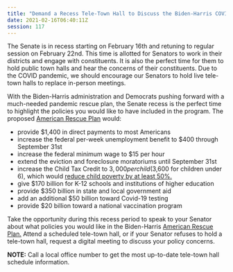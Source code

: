 ```yaml
---
title: "Demand a Recess Tele-Town Hall to Discuss the Biden-Harris COVID Plan"
date: 2021-02-16T06:40:11Z
session: 117
---
```

The Senate is in recess starting on February 16th and retuning to regular session on February 22nd. This time is allotted for Senators to work in their districts and engage with constituents. It is also the perfect time for them to hold public town halls and hear the concerns of their constituents. Due to the COVID pandemic, we should encourage our Senators to hold live tele-town halls to replace in-person meetings. 

With the Biden-Harris administration and Democrats pushing forward with a much-needed pandemic rescue plan, the Senate recess is the perfect time to highlight the policies you would like to have included in the program. The proposed [American Rescue Plan](https://www.washingtonpost.com/us-policy/2021/01/14/biden-stimulus-covid-relief/) would: 

- provide $1,400 in direct payments to most Americans
- increase the federal per-week unemployment benefit to $400 through September 31st
- increase the federal minimum wage to $15 per hour
- extend the eviction and foreclosure moratoriums until September 31st
- increase the Child Tax Credit to $3,000 per child ($3,600 for children under 6), which would [reduce child poverty by at least 50%.](https://www.cnbc.com/2021/01/23/how-bidens-covid-relief-plan-may-reduce-child-poverty.html)
- give $170 billion for K-12 schools and institutions of higher education
- provide $350 billion in state and local government aid
- add an additional $50 billion toward Covid-19 testing
- provide $20 billion toward a national vaccination program

Take the opportunity during this recess period to speak to your Senator about what policies you would like in the Biden-Harris [American Rescue Plan.]( https://www.whitehouse.gov/briefing-room/legislation/2021/01/20/president-biden-announces-american-rescue-plan/) Attend a scheduled tele-town hall, or if your Senator refuses to hold a tele-town hall, request a digital meeting to discuss your policy concerns.

**NOTE:** Call a local office number to get the most up-to-date tele-town hall schedule information.

